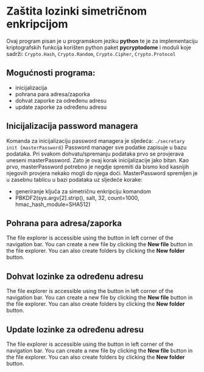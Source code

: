 # Zaštita lozinki simetričnom enkripcijom

Ovaj program pisan je u programskom jeziku **python** te je za implementaciju kriptografskih funkcija korišten python paket **pycryptodome** i moduli koje sadrži: ```Crypto.Hash```, ```Crypto.Random```, ```Crypto.Cipher```, ```Crypto.Protocol```

## Mogućnosti programa:
- inicijalizacija
- pohrana para adresa/zaporka
- dohvat zaporke za određenu adresu
- update zaporke za određenu adresu

## Inicijalizacija password managera

Komanda za inicijalizaciju password managera je sljedeća: ```./secretary init {masterPassword}```
Password manager sve podatke zapisuje u bazu podataka. Pri svakom dohvatu/spremanju podataka prvo se provjerava uneseni masterPassword. Zato je ovaj korak inicijalizacije jako bitan. Kao prvo, masterPassword potrebno je negdje spremiti da bismo kod kasnijih njegovih provjera nekako mogli do njega doći. MasterPassword spremljen je u zasebnu tablicu u bazi podataka uz sljedeće korake:
- generiranje ključa za simetričnu enkripciju komandom
- PBKDF2(sys.argv[2].strip(), salt, 32, count=1000, hmac_hash_module=SHA512)

## Pohrana para adresa/zaporka

The file explorer is accessible using the button in left corner of the navigation bar. You can create a new file by clicking the **New file** button in the file explorer. You can also create folders by clicking the **New folder** button.

## Dohvat lozinke za određenu adresu

The file explorer is accessible using the button in left corner of the navigation bar. You can create a new file by clicking the **New file** button in the file explorer. You can also create folders by clicking the **New folder** button.

## Update lozinke za određenu adresu

The file explorer is accessible using the button in left corner of the navigation bar. You can create a new file by clicking the **New file** button in the file explorer. You can also create folders by clicking the **New folder** button.
